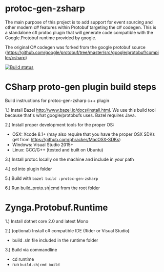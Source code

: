 # protoc-gen-zsharp
The main purpose of this project is to add support for event sourcing and other modern c# features within Protobuf targeting the c# codegen. This is a standalone c# protoc plugin that will generate code compatible with the Google.Protobuf runtime provided by google.

The original C# codegen was forked from the google protobuf source (https://github.com/google/protobuf/tree/master/src/google/protobuf/compiler/csharp)

[![Build status](https://ci.appveyor.com/api/projects/status/g42go2oy0lf7r73d/branch/master?svg=true)](https://ci.appveyor.com/project/wackoisgod/protoc-gen-zsharp/branch/master)

# CSharp proto-gen plugin build steps
Build instructions for protoc-gen-zsharp c++ plugin

1.) Install Bazel http://www.bazel.io/docs/install.html. We use this build tool because that's what google/protobufs uses. Bazel requires Java.

2.) Install proper development tools for the proper OS:

* OSX: Xcode 8.1+ (may also require that you have the proper OSX SDKs get from https://github.com/phracker/MacOSX-SDKs)
* Windows: Visual Studio 2015+ 
* Linux: GCC/G++ (tested and built on Ubuntu)

3.) Install protoc locally on the machine and include in your path

4.) cd into plugin folder 

5.) Build with ```bazel build :protoc-gen-zsharp```

6.) Run build_proto.sh|cmd from the root folder

# Zynga.Protobuf.Runtime

1.) Install dotnet core 2.0 and latest Mono

2.) (optional) Install c# compatible IDE (Rider or Visual Studio)
* build .sln file included in the runtime folder 

3.) Build via commandline
* cd runtime 
* run ```build.sh|cmd build```

